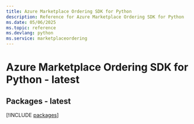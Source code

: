```yaml
---
title: Azure Marketplace Ordering SDK for Python
description: Reference for Azure Marketplace Ordering SDK for Python
ms.date: 05/06/2025
ms.topic: reference
ms.devlang: python
ms.service: marketplaceordering
---
```

# Azure Marketplace Ordering SDK for Python - latest
## Packages - latest
[!INCLUDE [packages](marketplace-ordering-index.md)]
